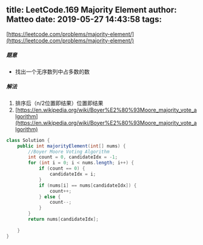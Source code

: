 title: LeetCode.169 Majority Element
author: Matteo
date: 2019-05-27 14:43:58
tags:
---
[https://leetcode.com/problems/majority-element/](https://leetcode.com/problems/majority-element/)
##### 题意
* 找出一个无序数列中占多数的数
##### 解法
1. 排序后（n/2位置即结果）位置即结果
2. [https://en.wikipedia.org/wiki/Boyer%E2%80%93Moore_majority_vote_algorithm](https://en.wikipedia.org/wiki/Boyer%E2%80%93Moore_majority_vote_algorithm)

```java
class Solution {
    public int majorityElement(int[] nums) {
        //Boyer Moore Voting Algorithm
        int count = 0, candidateIdx = -1;
        for (int i = 0; i < nums.length; i++) {
            if (count == 0) {
                candidateIdx = i;
            }
            if (nums[i] == nums[candidateIdx]) {
                count++;
            } else {
                count--;
            }
        }
        return nums[candidateIdx];
        
    }
}
```
